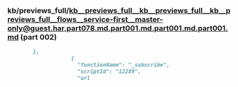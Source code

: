 ### kb/previews_full/kb__previews_full__kb__previews_full__kb__previews_full__flows__service-first__master-only@guest.har.part078.md.part001.md.part001.md.part001.md (part 002)

```md
        },
                    {
                      "functionName": "_subscribe",
                      "scriptId": "12289",
                      "url
```

```
